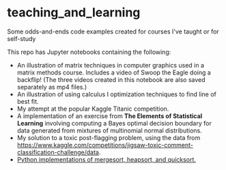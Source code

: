 # teaching_and_learning
Some odds-and-ends code examples created for courses I've taught or for self-study

This repo has Jupyter notebooks containing the following:
- An illustration of matrix techniques in computer graphics used in a matrix methods course. Includes a video of Swoop the Eagle doing a backflip! (The three videos created in this notebook are also saved separately as mp4 files.)
- An illustration of using calculus I optimization techniques to find line of best fit.
- My attempt at the popular Kaggle Titanic competition.
- A implementation of an exercise from **The Elements of Statistical Learning** involving computing a Bayes optimal decision boundary for data generated from mixtures of multinomial normal distributions.
- My solution to a toxic post-flagging problem, using the data from https://www.kaggle.com/competitions/jigsaw-toxic-comment-classification-challenge/data.
- [Python implementations of mergesort, heapsort, and quicksort.](https://github.com/alex-bearden/teaching_and_learning/blob/main/sorting_algs.py)
